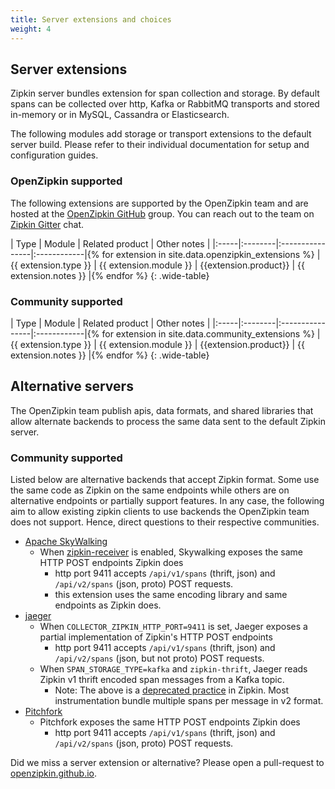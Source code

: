 ```yaml
---
title: Server extensions and choices
weight: 4
---
```


## Server extensions
Zipkin server bundles extension for span collection and storage. By default spans can be collected over http, Kafka or RabbitMQ transports and stored in-memory or in MySQL, Cassandra or Elasticsearch.

The following modules add storage or transport extensions to the default server build.
Please refer to their individual documentation for setup and configuration guides.

### OpenZipkin supported

The following extensions are supported by the OpenZipkin team and are hosted at
the [OpenZipkin GitHub](https://github.com/openzipkin/) group. You can reach out to
the team on [Zipkin Gitter](https://gitter.im/openzipkin/zipkin/) chat.

| Type | Module | Related product | Other notes |
|:-----|:--------|:----------------|:------------|{% for extension in site.data.openzipkin_extensions %}
| {{ extension.type }} | {{ extension.module }} | {{extension.product}} | {{ extension.notes }} |{% endfor %}
{: .wide-table}

### Community supported

| Type | Module | Related product | Other notes |
|:-----|:--------|:----------------|:------------|{% for extension in site.data.community_extensions %}
| {{ extension.type }} | {{ extension.module }} | {{extension.product}} | {{ extension.notes }} |{% endfor %}
{: .wide-table}


## Alternative servers

The OpenZipkin team publish apis, data formats, and shared libraries that allow alternate backends to process the
same data sent to the default Zipkin server.

### Community supported

Listed below are alternative backends that accept Zipkin format. Some use the same code as Zipkin on the same endpoints while others are on alternative endpoints or partially support features. In any case, the following aim to allow existing zipkin clients to use backends the OpenZipkin team does not support. Hence, direct questions to their respective communities.
    
 - [Apache SkyWalking](https://github.com/apache/incubator-skywalking)
   - When [zipkin-receiver](https://github.com/apache/incubator-skywalking/blob/master/docs/en/setup/backend/backend-receivers.md) is enabled, Skywalking exposes the same HTTP POST endpoints Zipkin does
     - http port 9411 accepts `/api/v1/spans` (thrift, json) and `/api/v2/spans` (json, proto) POST requests.
     - this extension uses the same encoding library and same endpoints as Zipkin does.
 - [jaeger](https://github.com/jaegertracing/jaeger)
   - When `COLLECTOR_ZIPKIN_HTTP_PORT=9411` is set, Jaeger exposes a partial implementation of Zipkin's HTTP POST endpoints
     - http port 9411 accepts `/api/v1/spans` (thrift, json) and `/api/v2/spans` (json, but not proto) POST requests.
   - When `SPAN_STORAGE_TYPE=kafka` and `zipkin-thrift`, Jaeger reads Zipkin v1 thrift encoded span messages from a Kafka topic.
     - Note: The above is a [deprecated practice](https://github.com/openzipkin/zipkin/tree/master/zipkin-collector/kafka#legacy-encoding) in Zipkin. Most instrumentation bundle multiple spans per message in v2 format.
 - [Pitchfork](https://github.com/HotelsDotCom/pitchfork)
   - Pitchfork exposes the same HTTP POST endpoints Zipkin does
     - http port 9411 accepts `/api/v1/spans` (thrift, json) and `/api/v2/spans` (json, proto) POST requests.

Did we miss a server extension or alternative? Please open a pull-request to
[openzipkin.github.io](https://github.com/openzipkin/openzipkin.github.io).

